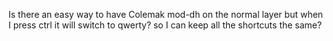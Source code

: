 Is there an easy way to have Colemak mod-dh on the normal layer but when I press ctrl it will switch to qwerty? so I can keep all the shortcuts the same?
